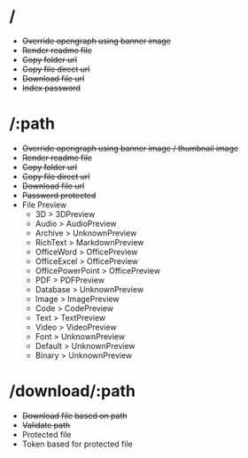 # /
- ~~Override opengraph using banner image~~
- ~~Render readme file~~
- ~~Copy folder url~~
- ~~Copy file direct url~~
- ~~Download file url~~
- ~~Index password~~

# /:path
- ~~Override opengraph using banner image / thumbnail image~~
- ~~Render readme file~~
- ~~Copy folder url~~
- ~~Copy file direct url~~
- ~~Download file url~~
- ~~Password protected~~
- File Preview
  - 3D > 3DPreview
  - Audio > AudioPreview
  - Archive > UnknownPreview
  - RichText > MarkdownPreview
  - OfficeWord > OfficePreview
  - OfficeExcel > OfficePreview
  - OfficePowerPoint > OfficePreview
  - PDF > PDFPreview
  - Database > UnknownPreview
  - Image > ImagePreview
  - Code > CodePreview
  - Text > TextPreview
  - Video > VideoPreview
  - Font > UnknownPreview
  - Default > UnknownPreview
  - Binary > UnknownPreview

# /download/:path
- ~~Download file based on path~~
- ~~Validate path~~
- Protected file
- Token based for protected file
